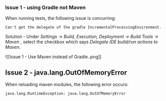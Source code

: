 ### Issue 1 - using Gradle not Maven
When running tests, the following issue is concurring:
```
Can't get the delegate of the gradle IncrementalProcessingEnvironment.
```

Solution - 
Under _Settings -> Build, Execution, Deployment -> Build Tools -> Maven_ , select the checkbox which says _Delegate IDE build/run actions to Maven_.

![[Issue 1 - Use Maven instead of Gradle..png]]

## Issue 2 - java.lang.OutOfMemoryError
When reloading maven modules, the following error occurs:
``` shell
java.lang.RuntimeException: java.lang.OutOfMemoryError
```

